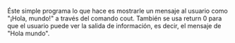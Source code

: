 Éste simple programa lo que hace es mostrarle un mensaje al usuario como "¡Hola, mundo!" a través del comando cout. 
También se usa return 0 para que el usuario puede ver la salida de información, es decir, el mensaje de "Hola mundo". 